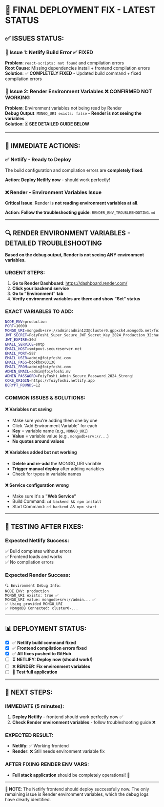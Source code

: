 # 🚀 FINAL DEPLOYMENT FIX - LATEST STATUS

## ✅ **ISSUES STATUS:**

### 🔧 **Issue 1: Netlify Build Error ✅ FIXED**
**Problem**: `react-scripts: not found` and compilation errors  
**Root Cause**: Missing dependencies install + frontend compilation errors  
**Solution**: ✅ **COMPLETELY FIXED** - Updated build command + fixed compilation errors

### 🔧 **Issue 2: Render Environment Variables ❌ CONFIRMED NOT WORKING**
**Problem**: Environment variables not being read by Render  
**Debug Output**: `MONGO_URI exists: false` - **Render is not seeing the variables**  
**Solution**: ⏳ **SEE DETAILED GUIDE BELOW**

---

## 🎯 **IMMEDIATE ACTIONS:**

### **✅ Netlify - Ready to Deploy**
The build configuration and compilation errors are **completely fixed**. 

**Action**: **Deploy Netlify now** - should work perfectly!

### **❌ Render - Environment Variables Issue**
**Critical Issue**: Render is **not reading environment variables at all**.

**Action**: **Follow the troubleshooting guide**: `RENDER_ENV_TROUBLESHOOTING.md`

---

## 🔍 **RENDER ENVIRONMENT VARIABLES - DETAILED TROUBLESHOOTING**

**Based on the debug output, Render is not seeing ANY environment variables.**

### **URGENT STEPS:**

1. **Go to Render Dashboard**: https://dashboard.render.com/
2. **Click your backend service** 
3. **Go to "Environment" tab**
4. **Verify environment variables are there and show "Set" status**

### **EXACT VARIABLES TO ADD:**

```bash
NODE_ENV=production
PORT=10000
MONGO_URI=mongodb+srv://admin:admin123@cluster0.gppxck4.mongodb.net/foiyfoshi_production?retryWrites=true&w=majority
JWT_SECRET=FoiyFoshi_Super_Secure_JWT_Secret_Key_2024_Production_32chars_Strong
JWT_EXPIRE=30d
EMAIL_SERVICE=smtp
EMAIL_HOST=smtpout.secureserver.net
EMAIL_PORT=587
EMAIL_USER=admin@foiyfoshi.com
EMAIL_PASS=bookbox03136
EMAIL_FROM=admin@foiyfoshi.com
ADMIN_EMAIL=admin@foiyfoshi.mv
ADMIN_PASSWORD=FoiyFoshi_Admin_Secure_Password_2024_Strong!
CORS_ORIGIN=https://foiyfoshi.netlify.app
BCRYPT_ROUNDS=12
```

### **COMMON ISSUES & SOLUTIONS:**

#### **❌ Variables not saving**
- Make sure you're adding them one by one
- Click "Add Environment Variable" for each
- **Key** = variable name (e.g., `MONGO_URI`)
- **Value** = variable value (e.g., `mongodb+srv://...`)
- **No quotes around values**

#### **❌ Variables added but not working**
- **Delete and re-add** the MONGO_URI variable
- **Trigger manual deploy** after adding variables
- Check for typos in variable names

#### **❌ Service configuration wrong**
- Make sure it's a **"Web Service"** 
- Build Command: `cd backend && npm install`
- Start Command: `cd backend && npm start`

---

## 🧪 **TESTING AFTER FIXES:**

### **Expected Netlify Success:**
✅ Build completes without errors  
✅ Frontend loads and works  
✅ No compilation errors  

### **Expected Render Success:**
```
🔍 Environment Debug Info:
NODE_ENV: production
MONGO_URI exists: true ✅
MONGO_URI value: mongodb+srv://admin... ✅
✅ Using provided MONGO_URI
✅ MongoDB Connected: cluster0-...
```

---

## 📊 **DEPLOYMENT STATUS:**
- [x] ✅ **Netlify build command fixed**
- [x] ✅ **Frontend compilation errors fixed** 
- [x] ✅ **All fixes pushed to GitHub**
- [ ] ⏳ **NETLIFY: Deploy now (should work!)**
- [ ] ❌ **RENDER: Fix environment variables**
- [ ] 🎯 **Test full application**

---

## 🎉 **NEXT STEPS:**

### **IMMEDIATE (5 minutes):**
1. **Deploy Netlify** - frontend should work perfectly now ✅
2. **Check Render environment variables** - follow troubleshooting guide ❌

### **EXPECTED RESULT:**
- **Netlify**: ✅ Working frontend 
- **Render**: ❌ Still needs environment variable fix

### **AFTER FIXING RENDER ENV VARS:**
- **Full stack application** should be completely operational! 🚀

---

**📝 NOTE**: The Netlify frontend should deploy successfully now. The only remaining issue is Render environment variables, which the debug logs have clearly identified. 